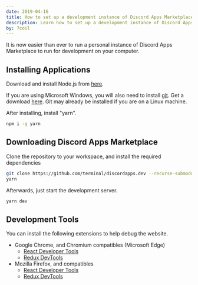 ```yaml
---
date: 2019-04-16
title: How to set up a development instance of Discord Apps Marketplace
description: Learn how to set up a development instance of Discord Apps Marketplace for testing, developing and improving the free and open source bot list website.
by: 7coil
---
```


It is now easier than ever to run a personal instance of Discord Apps Marketplace to run for development on your computer.

## Installing Applications
Download and install Node.js from [here](https://nodejs.org/en/download/).

If you are using Microsoft Windows, you will also need to install [git](https://git-scm.com/).
Get a download [here](https://git-scm.com/download).
Git may already be installed if you are on a Linux machine.

After installing, install "yarn".
```bash
npm i -g yarn
```

## Downloading Discord Apps Marketplace
Clone the repository to your workspace, and install the required dependencies

```bash
git clone https://github.com/terminal/discordapps.dev --recurse-submodules
yarn
```

Afterwards, just start the development server.

```bash
yarn dev
```

## Development Tools
You can install the following extensions to help debug the website.

- Google Chrome, and Chromium compatibles (Microsoft Edge)
  - [React Developer Tools](https://chrome.google.com/webstore/detail/react-developer-tools/fmkadmapgofadopljbjfkapdkoienihi?hl=en)
  - [Redux DevTools](https://addons.mozilla.org/en-US/firefox/addon/reduxdevtools/)
- Mozilla Firefox, and compatibles
  - [React Developer Tools](https://addons.mozilla.org/en-GB/firefox/addon/react-devtools/)
  - [Redux DevTools](https://addons.mozilla.org/en-GB/firefox/addon/reduxdevtools/)
